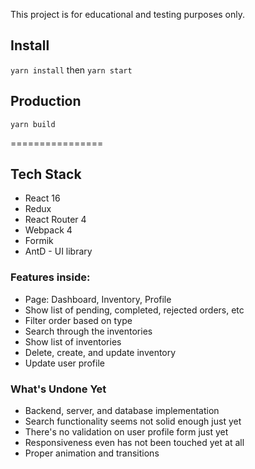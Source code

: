 This project is for educational and testing purposes only.

## Install
```yarn install``` then `yarn start`

## Production
```yarn build```

================

## Tech Stack
- React 16
- Redux
- React Router 4
- Webpack 4
- Formik
- AntD - UI library

### Features inside:
- Page: Dashboard, Inventory, Profile
- Show list of pending, completed, rejected orders, etc
- Filter order based on type
- Search through the inventories
- Show list of inventories
- Delete, create, and update inventory
- Update user profile

### What's Undone Yet
- Backend, server, and database implementation
- Search functionality seems not solid enough just yet
- There's no validation on user profile form just yet
- Responsiveness even has not been touched yet at all
- Proper animation and transitions